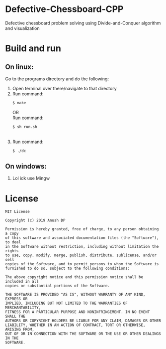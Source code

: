 # Defective-Chessboard-CPP
Defective chessboard problem solving using Divide-and-Conquer algorithm and visualization

# Build and run
## On linux:
Go to the programs directory and do the following:
1. Open terminal over there/navigate to that directory
2. Run command:
   ``` bash
   $ make 
   ```
   	OR<br>
   Run command:<br>
   ``` bash
   $ sh run.sh
   ```
   <br>
3. Run command:<br>
   ``` bash
   $ ./dc
   ```
## On windows:
1. Lol idk use Mingw

# License
```
MIT License

Copyright (c) 2019 Anush DP

Permission is hereby granted, free of charge, to any person obtaining a copy
of this software and associated documentation files (the "Software"), to deal
in the Software without restriction, including without limitation the rights
to use, copy, modify, merge, publish, distribute, sublicense, and/or sell
copies of the Software, and to permit persons to whom the Software is
furnished to do so, subject to the following conditions:

The above copyright notice and this permission notice shall be included in all
copies or substantial portions of the Software.

THE SOFTWARE IS PROVIDED "AS IS", WITHOUT WARRANTY OF ANY KIND, EXPRESS OR
IMPLIED, INCLUDING BUT NOT LIMITED TO THE WARRANTIES OF MERCHANTABILITY,
FITNESS FOR A PARTICULAR PURPOSE AND NONINFRINGEMENT. IN NO EVENT SHALL THE
AUTHORS OR COPYRIGHT HOLDERS BE LIABLE FOR ANY CLAIM, DAMAGES OR OTHER
LIABILITY, WHETHER IN AN ACTION OF CONTRACT, TORT OR OTHERWISE, ARISING FROM,
OUT OF OR IN CONNECTION WITH THE SOFTWARE OR THE USE OR OTHER DEALINGS IN THE
SOFTWARE.
```
